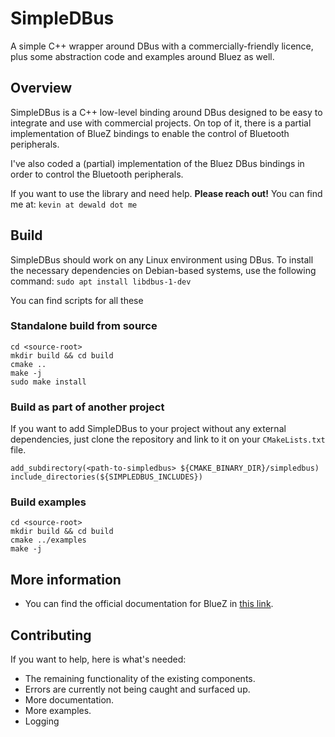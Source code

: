 # SimpleDBus
A simple C++ wrapper around DBus with a commercially-friendly licence, plus some abstraction code and examples around Bluez as well.

## Overview
SimpleDBus is a C++ low-level binding around DBus designed to be easy to integrate and use with commercial projects. On top of it, there is a partial implementation of BlueZ bindings to enable the control of Bluetooth peripherals.

I've also coded a (partial) implementation of the Bluez DBus bindings in order to control the Bluetooth peripherals.

If you want to use the library and need help. **Please reach out!**
You can find me at: `kevin at dewald dot me`

## Build
SimpleDBus should work on any Linux environment using DBus. To install the necessary dependencies on Debian-based systems, use the following command: `sudo apt install libdbus-1-dev`

You can find scripts for all these

### Standalone build from source

```
cd <source-root>
mkdir build && cd build
cmake ..
make -j
sudo make install
```

### Build as part of another project
If you want to add SimpleDBus to your project without any external dependencies, just clone the repository and link to it on your `CMakeLists.txt` file.

```
add_subdirectory(<path-to-simpledbus> ${CMAKE_BINARY_DIR}/simpledbus)
include_directories(${SIMPLEDBUS_INCLUDES})
```

### Build examples
```
cd <source-root>
mkdir build && cd build
cmake ../examples
make -j
```

## More information
- You can find the official documentation for BlueZ in [this link](https://git.kernel.org/pub/scm/bluetooth/bluez.git/plain/doc/gatt-api.txt).

## Contributing
If you want to help, here is what's needed:
- The remaining functionality of the existing components.
- Errors are currently not being caught and surfaced up.
- More documentation.
- More examples.
- Logging
